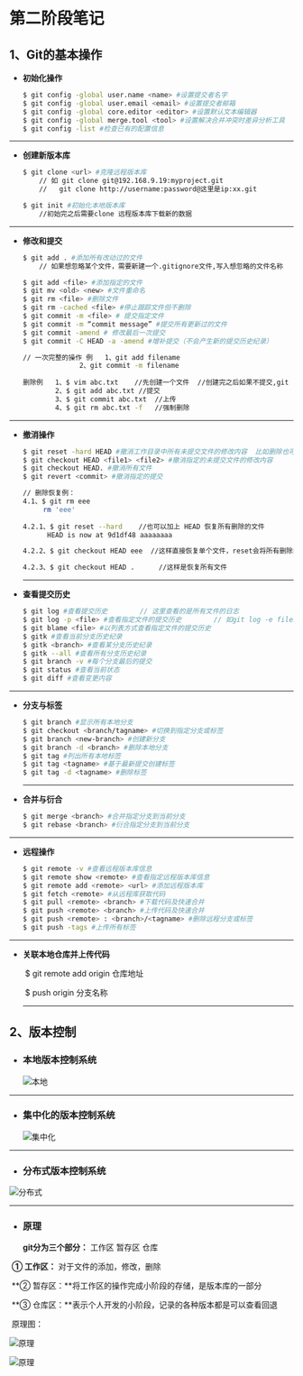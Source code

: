 # 第二阶段笔记

## 1、Git的基本操作

* **初始化操作**

  ```bash
  $ git config -global user.name <name> #设置提交者名字
  $ git config -global user.email <email> #设置提交者邮箱
  $ git config -global core.editor <editor> #设置默认文本编辑器
  $ git config -global merge.tool <tool> #设置解决合并冲突时差异分析工具
  $ git config -list #检查已有的配置信息
  ```

***

* **创建新版本库**  

  ```bash
  $ git clone <url> #克隆远程版本库        
      // 如 git clone git@192.168.9.19:myproject.git  
      //   git clone http://username:password@这里是ip:xx.git
  
  $ git init #初始化本地版本库
      //初始完之后需要clone 远程版本库下载新的数据
  ```

***

* **修改和提交**

  ```bash
  $ git add . #添加所有改动过的文件
      // 如果想忽略某个文件，需要新建一个.gitignore文件,写入想忽略的文件名称
  
  $ git add <file> #添加指定的文件
  $ git mv <old> <new> #文件重命名
  $ git rm <file> #删除文件
  $ git rm -cached <file> #停止跟踪文件但不删除
  $ git commit -m <file> # 提交指定文件
  $ git commit -m “commit message” #提交所有更新过的文件
  $ git commit -amend # 修改最后一次提交
  $ git commit -C HEAD -a -amend #增补提交（不会产生新的提交历史纪录）
  
  // 一次完整的操作 例   1、git add filename
                2、git commit -m filename
                         
  删除例   1、$ vim abc.txt    //先创建一个文件  //创建完之后如果不提交,git rm filename是无法操作的
          2、$ git add abc.txt //提交
          3、$ git commit abc.txt  //上传
          4、$ git rm abc.txt -f   //强制删除
  ```

***

* **撤消操作**

  ```bash
  $ git reset -hard HEAD #撤消工作目录中所有未提交文件的修改内容  比如删除也可以撤销
  $ git checkout HEAD <file1> <file2> #撤消指定的未提交文件的修改内容
  $ git checkout HEAD. #撤消所有文件
  $ git revert <commit> #撤消指定的提交
  
  // 删除恢复例： 
  4.1、$ git rm eee
       rm 'eee'
                  
  4.2.1、$ git reset --hard    //也可以加上 HEAD 恢复所有删除的文件
        HEAD is now at 9d1df48 aaaaaaaa
  
  4.2.2、$ git checkout HEAD eee  //这样直接恢复单个文件，reset会将所有删除的文件都恢复
  
  4.2.3、$ git checkout HEAD .      //这样是恢复所有文件
  
  ```

  ***

* **查看提交历史**

  ```bash
  $ git log #查看提交历史        // 这里查看的是所有文件的日志
  $ git log -p <file> #查看指定文件的提交历史        // 如git log -e filename
  $ git blame <file> #以列表方式查看指定文件的提交历史
  $ gitk #查看当前分支历史纪录
  $ gitk <branch> #查看某分支历史纪录
  $ gitk --all #查看所有分支历史纪录
  $ git branch -v #每个分支最后的提交
  $ git status #查看当前状态
  $ git diff #查看变更内容
  ```

***

* **分支与标签**

  ```bash
  $ git branch #显示所有本地分支
  $ git checkout <branch/tagname> #切换到指定分支或标签
  $ git branch <new-branch> #创建新分支
  $ git branch -d <branch> #删除本地分支
  $ git tag #列出所有本地标签
  $ git tag <tagname> #基于最新提交创建标签
  $ git tag -d <tagname> #删除标签
  ```

  ***

* **合并与衍合**

  ```bash
  $ git merge <branch> #合并指定分支到当前分支
  $ git rebase <branch> #衍合指定分支到当前分支
  ```

***

* **远程操作**

  ```bash
  $ git remote -v #查看远程版本库信息
  $ git remote show <remote> #查看指定远程版本库信息
  $ git remote add <remote> <url> #添加远程版本库
  $ git fetch <remote> #从远程库获取代码
  $ git pull <remote> <branch> #下载代码及快速合并
  $ git push <remote> <branch> #上传代码及快速合并
  $ git push <remote> : <branch>/<tagname> #删除远程分支或标签
  $ git push -tags #上传所有标签
  ```

***

* **关联本地仓库并上传代码**

  ​    $ git remote add origin 仓库地址

  ​    $ push origin 分支名称

  ***

## 2、版本控制

* ### 本地版本控制系统

  ![本地](C:\Users\23662\Desktop\markdown用的图片\aHR0cHM6Ly9zdGF0aWMubHVmZmljYy5jb20vaW1hZ2UvY2Q1NTgxMjIxODlmMjY0YzkwNjM2ZjQ2YzViOTdiY2UucG5n.png)

***

* ### 集中化的版本控制系统

  ![集中化](C:\Users\23662\Desktop\markdown用的图片\aHR0cHM6Ly9zdGF0aWMubHVmZmljYy5jb20vaW1hZ2UvMTUwOTA5ZGJhODRkNzc0ZmYzNjdlOTY2MzNiYjNhOTAucG5n.png)

***

* ### 分布式版本控制系统

![分布式](C:\Users\23662\Desktop\markdown用的图片\aHR0cHM6Ly9zdGF0aWMubHVmZmljYy5jb20vaW1hZ2UvOGI5ODYzM2UxNzJiNDA2MDI2YTZiMTgxMjcxNjA5MjgucG5n.png)

***

* ### **原理**

  **git分为三个部分：** 工作区 暂存区 仓库

​       **① 工作区：** 对于文件的添加，修改，删除

​       **② 暂存区：**将工作区的操作完成小阶段的存储，是版本库的一部分

​       **③ 仓库区：**表示个人开发的小阶段，记录的各种版本都是可以查看回退

​      原理图：

![原理](C:\Users\23662\Desktop\markdown用的图片\20190907201117141.png)

![原理](C:\Users\23662\Desktop\markdown用的图片\v2-014a8ca0d83445cf92f3df8779e7e361_720w.jpg)


